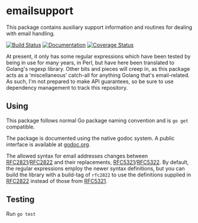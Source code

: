 emailsupport
============

This package contains auxiliary support information and routines for dealing
with email handling.

[![Build Status](https://api.travis-ci.org/philpennock/emailsupport.svg?branch=main)](https://travis-ci.org/philpennock/emailsupport)
[![Documentation](http://godoc.org/github.com/philpennock/emailsupport?status.svg)](http://godoc.org/github.com/philpennock/emailsupport)
[![Coverage Status](https://coveralls.io/repos/philpennock/emailsupport/badge.svg?branch=main)](https://coveralls.io/r/philpennock/emailsupport?branch=main)

At present, it only has some regular expressions which have been tested by
being in use for many years, in Perl, but have here been translated to
Golang's regexp library.  Other bits and pieces will creep in, as this package
acts as a ‘miscellaneous’ catch-all for anything Golang that's email-related.
As such, I'm not prepared to make API guarantees, so be sure to use dependency
management to track this repository.


Using
-----

This package follows normal Go package naming convention and is `go get`
compatible.

The package is documented using the native godoc system.
A public interface is available at
[godoc.org](http://godoc.org/github.com/philpennock/emailsupport).

The allowed syntax for email addresses changes between [RFC2821][]/[RFC2822][]
and their replacements, [RFC5321][]/[RFC5322][].
By default, the regular expressions employ the newer syntax definitions, but
you can build the library with a build-tag of `rfc2822` to use the definitions
supplied in [RFC2822][] instead of those from [RFC5321][].


Testing
-------

Run `go test`

[build-tag]: http://golang.org/pkg/go/build/#hdr-Build_Constraints
             "Build Constraints"
[RFC2821]: https://www.ietf.org/rfc/rfc2821.txt
           "Simple Mail Transfer Protocol"
[RFC2822]: https://www.ietf.org/rfc/rfc2822.txt
           "Internet Message Format"
[RFC5321]: https://www.ietf.org/rfc/rfc5321.txt
           "Simple Mail Transfer Protocol"
[RFC5322]: https://www.ietf.org/rfc/rfc5322.txt
           "Internet Message Format"
